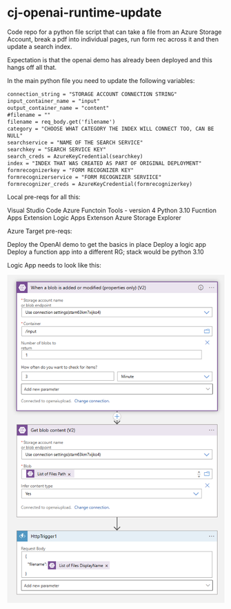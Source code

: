 # cj-openai-runtime-update

Code repo for a python file script that can take a file from an Azure Storage Account, break a pdf into individual pages, run form rec across it and then update a search index.

Expectation is that the openai demo has already been deployed and this hangs off all that.

In the main python file you need to update the following variables:

    connection_string = "STORAGE ACCOUNT CONNECTION STRING"
    input_container_name = "input"
    output_container_name = "content"
    #filename = ""
    filename = req_body.get('filename')
    category = "CHOOSE WHAT CATEGORY THE INDEX WILL CONNECT TOO, CAN BE NULL"
    searchservice = "NAME OF THE SEARCH SERVICE"
    searchkey = "SEARCH SERVICE KEY"
    search_creds = AzureKeyCredential(searchkey)
    index = "INDEX THAT WAS CREATED AS PART OF ORIGINAL DEPLOYMENT"
    formrecognizerkey = "FORM RECOGNIZER KEY"
    formrecognizerservice = "FORM RECOGNIZER SERVIICE"
    formrecognizer_creds = AzureKeyCredential(formrecognizerkey)

Local pre-reqs for all this:

Visual Studio Code
Azure Functoin Tools - version 4
Python 3.10
Fucntion Apps Extension
Logic Apps Extenson
Azure Storage Explorer

Azure Target pre-reqs:

Deploy the OpenAI demo to get the basics in place
Deploy a logic app
Deploy a function app into a different RG; stack would be python 3.10

Logic App needs to look like this:

![Logic App](Docs/LogicApps.png)
